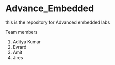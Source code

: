 # Advance_Embedded
this is the repository for Advanced embedded labs

Team members
1. Aditya Kumar
2. Evrard
3. Amit
4. Jires

